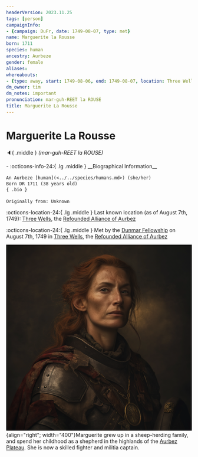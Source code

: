 ```yaml
---
headerVersion: 2023.11.25
tags: [person]
campaignInfo:
- {campaign: DuFr, date: 1749-08-07, type: met}
name: Marguerite la Rousse
born: 1711
species: human
ancestry: Aurbeze
gender: female
aliases:
whereabouts:
- {type: away, start: 1749-08-06, end: 1749-08-07, location: Three Wells}
dm_owner: tim
dm_notes: important
pronunciation: mar-guh-REET la ROUSE
title: Marguerite La Rousse
---
```

# Marguerite La Rousse
:speaker:{ .middle } *(mar-guh-REET la ROUSE)*  
<div class="grid cards ext-narrow-margin ext-one-column" markdown>
- :octicons-info-24:{ .lg .middle } __Biographical Information__

    An Aurbeze [human](<../../species/humans.md>) (she/her)  
    Born DR 1711 (38 years old)  
    { .bio }

    Originally from: Unknown
</div>

:octicons-location-24:{ .lg .middle } Last known location (as of August 7th, 1749): [Three Wells](<../../gazetteer/upper-istaros/refounded-alliance-of-aurbez/three-wells.md>), the [Refounded Alliance of Aurbez](<../../gazetteer/upper-istaros/refounded-alliance-of-aurbez/refounded-alliance-of-aurbez.md>)



:octicons-location-24:{ .lg .middle } Met by the [Dunmar Fellowship](<../pcs/dunmar-fellowship/dunmar-fellowship.md>) on August 7th, 1749 in [Three Wells](<../../gazetteer/upper-istaros/refounded-alliance-of-aurbez/three-wells.md>), the [Refounded Alliance of Aurbez](<../../gazetteer/upper-istaros/refounded-alliance-of-aurbez/refounded-alliance-of-aurbez.md>)  


![Marguerite La Rousse](../../assets/marguerite-la-rousse.png){align="right"; width="400"}Marguerite grew up in a sheep-herding family, and spend her childhood as a shepherd in the highlands of the [Aurbez Plateau](<../../gazetteer/upper-istaros/aurbez-plateau.md>). She is now a skilled fighter and militia captain. 


